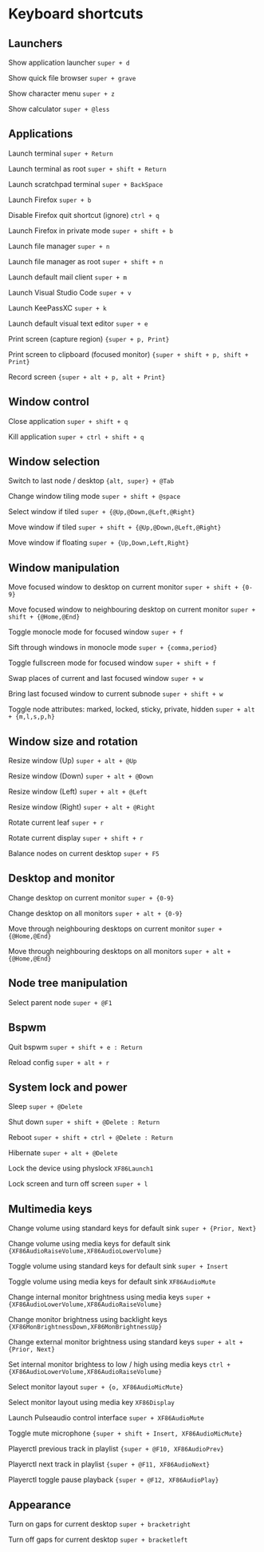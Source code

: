 # Keyboard shortcuts


## Launchers

Show application launcher `super + d`

Show quick file browser `super + grave`

Show character menu `super + z`

Show calculator `super + @less`


## Applications

Launch terminal `super + Return`

Launch terminal as root `super + shift + Return`

Launch scratchpad terminal `super + BackSpace`

Launch Firefox `super + b`

Disable Firefox quit shortcut (ignore) `ctrl + q`

Launch Firefox in private mode `super + shift + b`

Launch file manager `super + n`

Launch file manager as root `super + shift + n`

Launch default mail client `super + m`

Launch Visual Studio Code `super + v`

Launch KeePassXC `super + k`

Launch default visual text editor `super + e`

Print screen (capture region) `{super + p, Print}`

Print screen to clipboard (focused monitor) `{super + shift + p, shift + Print}`

Record screen `{super + alt + p, alt + Print}`


## Window control

Close application `super + shift + q`

Kill application `super + ctrl + shift + q`


## Window selection

Switch to last node / desktop `{alt, super} + @Tab`

Change window tiling mode `super + shift + @space`

Select window if tiled `super + {@Up,@Down,@Left,@Right}`

Move window if tiled `super + shift + {@Up,@Down,@Left,@Right}`

Move window if floating `super + {Up,Down,Left,Right}`


## Window manipulation

Move focused window to desktop on current monitor `super + shift + {0-9}`

Move focused window to neighbouring desktop on current monitor `super + shift + {@Home,@End}`

Toggle monocle mode for focused window `super + f`

Sift through windows in monocle mode `super + {comma,period}`

Toggle fullscreen mode for focused window `super + shift + f`

Swap places of current and last focused window `super + w`

Bring last focused window to current subnode `super + shift + w`

Toggle node attributes: marked, locked, sticky, private, hidden `super + alt + {m,l,s,p,h}`


## Window size and rotation

Resize window (Up) `super + alt + @Up`

Resize window (Down) `super + alt + @Down`

Resize window (Left) `super + alt + @Left`

Resize window (Right) `super + alt + @Right`

Rotate current leaf `super + r`

Rotate current display `super + shift + r`

Balance nodes on current desktop `super + F5`


## Desktop and monitor

Change desktop on current monitor `super + {0-9}`

Change desktop on all monitors `super + alt + {0-9}`

Move through neighbouring desktops on current monitor `super + {@Home,@End}`

Move through neighbouring desktops on all monitors `super + alt + {@Home,@End}`


## Node tree manipulation

Select parent node `super + @F1`


## Bspwm

Quit bspwm `super + shift + e : Return`

Reload config `super + alt + r`


## System lock and power

Sleep `super + @Delete`

Shut down `super + shift + @Delete : Return`

Reboot `super + shift + ctrl + @Delete : Return`

Hibernate `super + alt + @Delete`

Lock the device using physlock `XF86Launch1`

Lock screen and turn off screen `super + l`


## Multimedia keys

Change volume using standard keys for default sink `super + {Prior, Next}`

Change volume using media keys for default sink `{XF86AudioRaiseVolume,XF86AudioLowerVolume}`

Toggle volume using standard keys for default sink `super + Insert`

Toggle volume using media keys for default sink `XF86AudioMute`

Change internal monitor brightness using media keys `super + {XF86AudioLowerVolume,XF86AudioRaiseVolume}`

Change monitor brightness using backlight keys `{XF86MonBrightnessDown,XF86MonBrightnessUp}`

Change external monitor brightness using standard keys `super + alt + {Prior, Next}`

Set internal monitor brightess to low / high using media keys `ctrl + {XF86AudioLowerVolume,XF86AudioRaiseVolume}`

Select monitor layout `super + {o, XF86AudioMicMute}`

Select monitor layout using media key `XF86Display`

Launch Pulseaudio control interface `super + XF86AudioMute`

Toggle mute microphone `{super + shift + Insert, XF86AudioMicMute}`

Playerctl previous track in playlist `{super + @F10, XF86AudioPrev}`

Playerctl next track in playlist `{super + @F11, XF86AudioNext}`

Playerctl toggle pause playback `{super + @F12, XF86AudioPlay}`


## Appearance

Turn on gaps for current desktop `super + bracketright`

Turn off gaps for current desktop `super + bracketleft`

